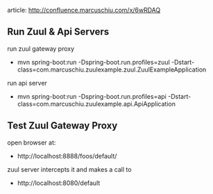 article: http://confluence.marcuschiu.com/x/6wRDAQ

## Run Zuul & Api Servers

run zuul gateway proxy
- mvn spring-boot:run -Dspring-boot.run.profiles=zuul -Dstart-class=com.marcuschiu.zuulexample.zuul.ZuulExampleApplication

run api server
- mvn spring-boot:run -Dspring-boot.run.profiles=api -Dstart-class=com.marcuschiu.zuulexample.api.ApiApplication

## Test Zuul Gateway Proxy
open browser at:
- http://localhost:8888/foos/default/

zuul server intercepts it and makes a call to
- http://localhost:8080/default